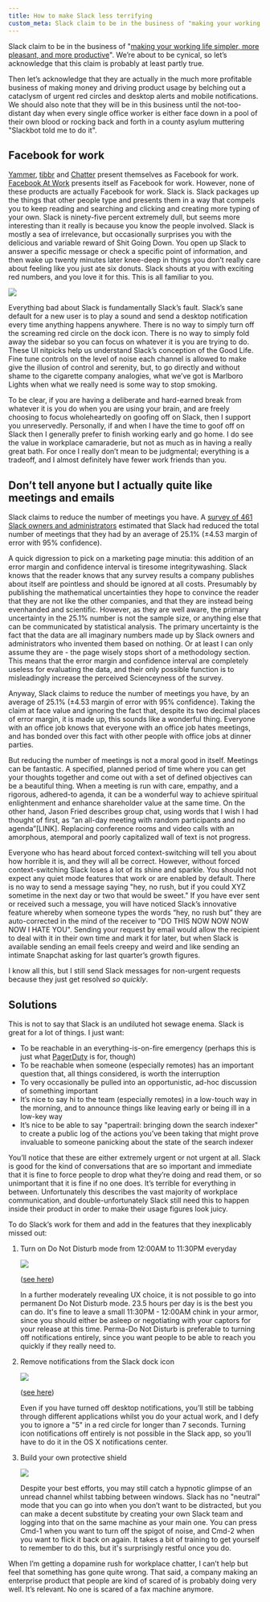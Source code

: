 ```yaml
---
title: How to make Slack less terrifying
custom_meta: Slack claim to be in the business of "making your working life simpler, more pleasant, and more productive". We’re about to be cynical, so let’s acknowledge that this claim is probably at least partly true.
---
```

Slack claim to be in the business of "[making your working life simpler, more pleasant, and more productive](https://slack.com/)". We’re about to be cynical, so let’s acknowledge that this claim is probably at least partly true.

Then let’s acknowledge that they are actually in the much more profitable business of making money and driving product usage by belching out a cataclysm of urgent red circles and desktop alerts and mobile notifications. We should also note that they will be in this business until the not-too-distant day when every single office worker is either face down in a pool of their own blood or rocking back and forth in a county asylum muttering "Slackbot told me to do it".

## Facebook for work

[Yammer](https://www.yammer.com/), [tibbr](http://www.tibbr.com/) and [Chatter](http://www.salesforce.com/chatter/overview/) present themselves as Facebook for work. [Facebook At Work](https://work.fb.com/) presents itself as Facebook for work. However, none of these products are actually Facebook for work. Slack is. Slack packages up the things that other people type and presents them in a way that compels you to keep reading and searching and clicking and creating more typing of your own. Slack is ninety-five percent extremely dull, but seems more interesting than it really is because you know the people involved. Slack is mostly a sea of irrelevance, but occasionally surprises you with the delicious and variable reward of Shit Going Down. You open up Slack to answer a specific message or check a specific point of information, and then wake up twenty minutes later knee-deep in things you don’t really care about feeling like you just ate six donuts. Slack shouts at you with exciting red numbers, and you love it for this. This is all familiar to you.

<p style="text-align: centre">
<img src="https://cloud.githubusercontent.com/assets/1565857/17063917/97166eae-4fee-11e6-9b37-b68d98e07fa3.png" />
</p>

Everything bad about Slack is fundamentally Slack’s fault. Slack’s sane default for a new user is to play a sound and send a desktop notification every time anything happens anywhere. There is no way to simply turn off the screaming red circle on the dock icon. There is no way to simply fold away the sidebar so you can focus on whatever it is you are trying to do. These UI nitpicks help us understand Slack’s conception of the Good Life. Fine tune controls on the level of noise each channel is allowed to make give the illusion of control and serenity, but, to go directly and without shame to the cigarette company analogies, what we’ve got is Marlboro Lights when what we really need is some way to stop smoking.

To be clear, if you are having a deliberate and hard-earned break from whatever it is you do when you are using your brain, and are freely choosing to focus wholeheartedly on goofing off on Slack, then I support you unreservedly. Personally, if and when I have the time to goof off on Slack then I generally prefer to finish working early and go home. I do see the value in workplace camaraderie, but not as much as in having a really great bath. For once I really don’t mean to be judgmental; everything is a tradeoff, and I almost definitely have fewer work friends than you.

## Don’t tell anyone but I actually quite like meetings and emails

Slack claims to reduce the number of meetings you have. A [survey of 461 Slack owners and administrators](https://slack.com/results) estimated that Slack had reduced the total number of meetings that they had by an average of 25.1% (±4.53 margin of error with 95% confidence).

A quick digression to pick on a marketing page minutia: this addition of an error margin and confidence interval is tiresome integritywashing. Slack knows that the reader knows that any survey results a company publishes about itself are pointless and should be ignored at all costs. Presumably by publishing the mathematical uncertainties they hope to convince the reader that they are not like the other companies, and that they are instead being evenhanded and scientific. However, as they are well aware, the primary uncertainty in the 25.1% number is not the sample size, or anything else that can be communicated by statistical analysis. The primary uncertainty is the fact that the data are all imaginary numbers made up by Slack owners and administrators who invented them based on nothing. Or at least I can only assume they are - the page wisely stops short of a methodology section. This means that the error margin and confidence interval are completely useless for evaluating the data, and their only possible function is to misleadingly increase the perceived Scienceyness of the survey.

Anyway, Slack claims to reduce the number of meetings you have, by an average of 25.1% (±4.53 margin of error with 95% confidence). Taking the claim at face value and ignoring the fact that, despite its two decimal places of error margin, it is made up, this sounds like a wonderful thing. Everyone with an office job knows that everyone with an office job hates meetings, and has bonded over this fact with other people with office jobs at dinner parties.

But reducing the number of meetings is not a moral good in itself. Meetings can be fantastic. A specified, planned period of time where you can get your thoughts together and come out with a set of defined objectives can be a beautiful thing. When a meeting is run with care, empathy, and a rigorous, adhered-to agenda, it can be a wonderful way to achieve spiritual enlightenment and enhance shareholder value at the same time. On the other hand, Jason Fried describes group chat, using words that I wish I had thought of first, as “an all-day meeting with random participants and no agenda”[LINK]. Replacing conference rooms and video calls with an amorphous, atemporal and poorly capitalized wall of text is not progress.

Everyone who has heard about forced context-switching will tell you about how horrible it is, and they will all be correct. However, without forced context-switching Slack loses a lot of its shine and sparkle. You should not expect any quiet mode features that work or are enabled by default. There is no way to send a message saying "hey, no rush, but if you could XYZ sometime in the next day or two that would be sweet." If you have ever sent or received such a message, you will have noticed Slack’s innovative feature whereby when someone types the words “hey, no rush but” they are auto-corrected in the mind of the receiver to "DO THIS NOW NOW NOW NOW I HATE YOU". Sending your request by email would allow the recipient to deal with it in their own time and mark it for later, but when Slack is available sending an email feels creepy and weird and like sending an intimate Snapchat asking for last quarter’s growth figures.

I know all this, but I still send Slack messages for non-urgent requests because they just get resolved *so quickly*.

## Solutions

This is not to say that Slack is an undiluted hot sewage enema. Slack is great for a lot of things. I just want:

* To be reachable in an everything-is-on-fire emergency (perhaps this is just what [PagerDuty](https://www.pagerduty.com/) is for, though)
* To be reachable when someone (especially remotes) has an important question that, all things considered, is worth the interruption
* To very occasionally be pulled into an opportunistic, ad-hoc discussion of something important
* It’s nice to say hi to the team (especially remotes) in a low-touch way in the morning, and to announce things like leaving early or being ill in a low-key way
* It’s nice to be able to say "papertrail: bringing down the search indexer" to create a public log of the actions you’ve been taking that might prove invaluable to someone panicking about the state of the search indexer

You’ll notice that these are either extremely urgent or not urgent at all. Slack is good for the kind of conversations that are so important and immediate that it is fine to force people to drop what they’re doing and read them, or so unimportant that it is fine if no one does. It’s terrible for everything in between. Unfortunately this describes the vast majority of workplace communication, and double-unfortunately Slack still need this to happen inside their product in order to make their usage figures look juicy.

To do Slack’s work for them and add in the features that they inexplicably missed out:

1. Turn on Do Not Disturb mode from 12:00AM to 11:30PM everyday

    <p style="text-align: centre">
    <img src="https://cloud.githubusercontent.com/assets/1565857/16693331/9bd380d6-44e9-11e6-98cf-8671216ca6d4.png" />
    </p>

    ([see here](https://get.slack.help/hc/en-us/articles/214908388-Using-Do-Not-Disturb-in-Slack))

    In a further moderately revealing UX choice, it is not possible to go into permanent Do Not Disturb mode. 23.5 hours per day is is the best you can do. It's fine to leave a small 11:30PM - 12:00AM chink in your armor, since you should either be asleep or negotiating with your captors for your release at this time. Perma-Do Not Disturb is preferable to turning off notifications entirely, since you want people to be able to reach you quickly if they really need to.

2. Remove notifications from the Slack dock icon

    <p style="text-align: centre">
    <img src="https://cloud.githubusercontent.com/assets/1565857/17063601/fad75626-4fec-11e6-9aec-231d3de7e61f.png" />
    </p>

    ([see here](http://appsliced.co/ask/how-do-i-disable-the-red-badge-dock-alerts-in-os-x))

    Even if you have turned off desktop notifications, you’ll still be tabbing through different applications whilst you do your actual work, and I defy you to ignore a "5" in a red circle for longer than 7 seconds. Turning icon notifications off entirely is not possible in the Slack app, so you’ll have to do it in the OS X notifications center.

3. Build your own protective shield

    <p style="text-align: centre">
    <img src="https://cloud.githubusercontent.com/assets/1565857/17064172/1447b206-4ff0-11e6-9ea6-2435d9910a19.png" />
    </p>

    Despite your best efforts, you may still catch a hypnotic glimpse of an unread channel whilst tabbing between windows. Slack has no "neutral" mode that you can go into when you don’t want to be distracted, but you can make a decent substitute by creating your own Slack team and logging into that on the same machine as your main one. You can press Cmd-1 when you want to turn off the spigot of noise, and Cmd-2 when you want to flick it back on again. It takes a bit of training to get yourself to remember to do this, but it's surprisingly restful once you do.

When I’m getting a dopamine rush for workplace chatter, I can’t help but feel that something has gone quite wrong. That said, a company making an enterprise product that people are kind of scared of is probably doing very well. It’s relevant. No one is scared of a fax machine anymore.
